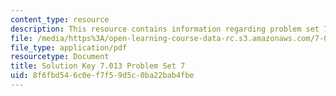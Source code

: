 ```yaml
---
content_type: resource
description: This resource contains information regarding problem set 7 solution.
file: /media/https%3A/open-learning-course-data-rc.s3.amazonaws.com/7-013-introductory-biology-spring-2013/8f6fbd546c0ef7f59d5c0ba22bab4fbe_MIT7_013S13_Pset7S.pdf
file_type: application/pdf
resourcetype: Document
title: Solution Key 7.013 Problem Set 7
uid: 8f6fbd54-6c0e-f7f5-9d5c-0ba22bab4fbe
---
```

